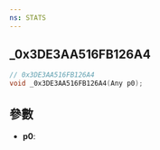```yaml
---
ns: STATS
---
```

## _0x3DE3AA516FB126A4

```c
// 0x3DE3AA516FB126A4
void _0x3DE3AA516FB126A4(Any p0);
```


## 參數
* **p0**: 

